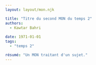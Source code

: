 ```yaml
---
layout: layout/mon.njk

title: "Titre du second MON du temps 2"
authors:
  - Kawtar Bahri
  
date: 1971-01-01
tags: 
  - "temps 2"

résumé: "Un MON traitant d'un sujet."
---
```


